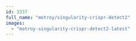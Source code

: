 ```yaml
---
id: 3337
full_name: "motroy/singularity-crispr-detect2"
images: 
  - "motroy-singularity-crispr-detect2-latest"
---
```

